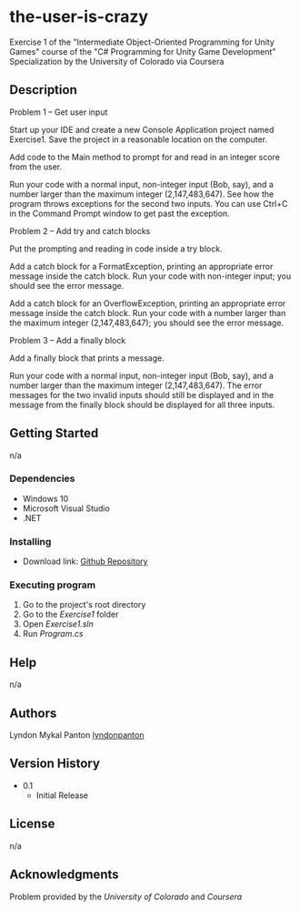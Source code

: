 # the-user-is-crazy
Exercise 1 of the "Intermediate Object-Oriented Programming for Unity Games" course of the "C# Programming for Unity Game Development" Specialization by the University of Colorado via Coursera

## Description

Problem 1 – Get user input

Start up your IDE and create a new Console Application project named Exercise1. Save the project in a reasonable location on the computer.

Add code to the Main method to prompt for and read in an integer score from the user.

Run your code with a normal input, non-integer input (Bob, say), and a number larger than the maximum integer (2,147,483,647). See how the program throws exceptions for the second two inputs. You can use Ctrl+C in the Command Prompt window to get past the exception.

Problem 2 – Add try and catch blocks

Put the prompting and reading in code inside a try block.

Add a catch block for a FormatException, printing an appropriate error message inside the catch block. Run your code with non-integer input; you should see the error message.

Add a catch block for an OverflowException, printing an appropriate error message inside the catch block. Run your code with a number larger than the maximum integer (2,147,483,647); you should see the error message.

Problem 3 – Add a finally block

Add a finally block that prints a message.

Run your code with a normal input, non-integer input (Bob, say), and a number larger than the maximum integer (2,147,483,647). The error messages for the two invalid inputs should still be displayed and in the message from the finally block should be displayed for all three inputs.
## Getting Started

n/a

### Dependencies

* Windows 10
* Microsoft Visual Studio
* .NET

### Installing

* Download link: [Github Repository](https://github.com/lyndonpanton/the-user-is-crazy)

### Executing program

1. Go to the project's root directory
2. Go to the _Exercise1_ folder
3. Open _Exercise1.sln_
6. Run _Program.cs_

## Help

n/a

## Authors

Lyndon Mykal Panton
[lyndonpanton](https://github.com/lyndonpanton/)

## Version History

* 0.1
    * Initial Release

## License

n/a

## Acknowledgments

Problem provided by the _University of Colorado_ and _Coursera_
